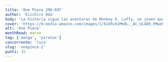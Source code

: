 ```yaml
---
title: 'One Piece 296-697'
author: 'Eiichiro Oda'
body: 'La historia sigue las aventuras de Monkey D. Luffy, un joven que, inspirado por su amigo pirata Shanks, comienza un viaje para encontrar el legendario One Piece, el tesoro más grande del mundo, para convertirse en el Rey de los Piratas. '
cover: 'https://m.media-amazon.com/images/I/81XRv41MmOL._AC_UL480_FMwebp_QL65_.jpg'
alt: 'One Piece'
monthRead: marzo
tag: ['manga', 'piratas']
concorrente: 'luca'
slug: 'onepiece-2'
punti: 15
---
```

